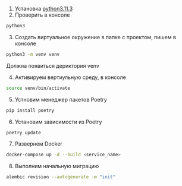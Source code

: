 1. Установка [python3.11.3](https://www.get-python.org/downloads/release/python-3113/)
2. Проверить в консоле 
```bash 
python3  
```
3. Создать виртуальное окружение в папке с проектом, пишем в консоле
```bash 
python3 -m venv venv  
```
Должна появиться дериктория venv

4. Активируем вертиульную среду, в консоле
```bash 
source venv/bin/activate 
```
5. Устновим менеджер пакетов Poetry
```bash 
pip install poetry
```
6. Установим зависимости из Poetry
```bash 
poetry update
```
7. Развернем Docker 
```bash 
docker-compose up -d --build <service_name>
```
8. Выполним начальную миграцию
```bash 
alembic revision --autogenerate -m "init"
```
